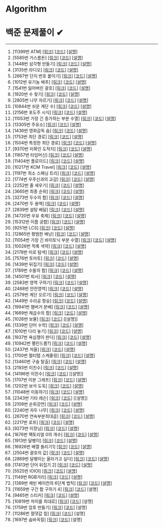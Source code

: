 # Algorithm
백준 문제풀이 ✔
======================


- - -
1.  [11399번 ATM] [[링크]](https://www.acmicpc.net/problem/11399)  [[코드]](https://github.com/jgyy4775/Algorithm/blob/main/code/11399.py) [[설명]](https://blog.naver.com/jgyy4775/222535895598)
2.  [5585번 거스름돈] [[링크]](https://www.acmicpc.net/problem/5585)  [[코드]](https://github.com/jgyy4775/Algorithm/blob/main/code/5585.py)  [[설명]](https://blog.naver.com/jgyy4775/222535911712)
3.  [1448번 삼각형 만들기] [[링크]](https://www.acmicpc.net/problem/1448)  [[코드]](https://github.com/jgyy4775/Algorithm/tree/main/code)  [[설명]](https://blog.naver.com/jgyy4775/222536041429)
4.  [3135번 라디오]  [[링크]](https://www.acmicpc.net/problem/3135)  [[코드]](https://github.com/jgyy4775/Algorithm/blob/main/code/3135.py)  [[설명]](https://blog.naver.com/jgyy4775/222536940311)
5.  [2667번 단지 번호 붙이기] [[링크]](https://www.acmicpc.net/problem/2667)  [[코드]](https://github.com/jgyy4775/Algorithm/blob/main/code/2667.py)  [[설명]](https://blog.naver.com/jgyy4775/222539159215)
6.  [1012번 유기농 배추] [[링크]](https://www.acmicpc.net/problem/1012)  [[코드]](https://github.com/jgyy4775/Algorithm/blob/main/code/1012.py)  [[설명]](https://blog.naver.com/jgyy4775/222539617471)
7.  [1541번 잃어버린 괄호] [[링크]](https://www.acmicpc.net/problem/1541)  [[코드]](https://github.com/jgyy4775/Algorithm/blob/main/code/1541.py)  [[설명]](https://blog.naver.com/jgyy4775/222541738965)
8.  [1920번 수 찾기] [[링크]](https://www.acmicpc.net/problem/1920)  [[코드]](https://github.com/jgyy4775/Algorithm/blob/main/code/1920.py)  [[설명]](https://blog.naver.com/jgyy4775/222543093003)
9.  [2805번 나무 자르기] [[링크]](https://www.acmicpc.net/problem/2805)  [[코드]](https://github.com/jgyy4775/Algorithm/blob/main/code/2805.py)  [[설명]](https://blog.naver.com/jgyy4775/222543169715)
10.  [10844번 쉬운 계단 수] [[링크]](https://www.acmicpc.net/problem/10844)  [[코드]](https://github.com/jgyy4775/Algorithm/blob/main/code/10844.py)  [[설명]](https://blog.naver.com/jgyy4775/222544321740)
11.  [2156번 포도주 시식] [[링크]](https://www.acmicpc.net/problem/2156)  [[코드]](https://github.com/jgyy4775/Algorithm/blob/main/code/2156.py)  [[설명]](https://blog.naver.com/jgyy4775/222545227752)
12.  [11053번 가장 긴 증가하는 부분 수열] [[링크]](https://www.acmicpc.net/problem/11053)  [[코드]](https://github.com/jgyy4775/Algorithm/blob/main/code/11053.py)  [[설명]](https://blog.naver.com/jgyy4775/222545285511)
13.  [13305번 주유소] [[링크]](https://www.acmicpc.net/problem/13305)  [[코드]](https://github.com/jgyy4775/Algorithm/blob/main/code/13305.py)  [[설명]](https://blog.naver.com/jgyy4775/222546979340)
14.  [1436번 영화감독 숌] [[링크]](https://www.acmicpc.net/problem/1436)  [[코드]](https://github.com/jgyy4775/Algorithm/blob/main/code/1436.py)  [[설명]](https://blog.naver.com/jgyy4775/222548037031)
15.  [1753번 최단 경로] [[링크]](https://www.acmicpc.net/problem/1753)  [[코드]](https://github.com/jgyy4775/Algorithm/blob/main/code/1753.py)  [[설명]](https://blog.naver.com/jgyy4775/222551427268)
16.  [1504번 특정한 최단 경로] [[링크]](https://www.acmicpc.net/problem/1504)  [[코드]](https://github.com/jgyy4775/Algorithm/blob/main/code/1504.py)  [[설명]](https://blog.naver.com/jgyy4775/222554236355)
17.  [9370번 미확인 도착지] [[링크]](https://www.acmicpc.net/problem/9370)  [[코드]](https://github.com/jgyy4775/Algorithm/blob/main/code/9370.py)  [[설명]](https://blog.naver.com/jgyy4775/222554544879)
18.  [11657번 타임머신] [[링크]](https://www.acmicpc.net/problem/11657)  [[코드]](https://github.com/jgyy4775/Algorithm/blob/main/code/11657.py)  [[설명]](https://blog.naver.com/jgyy4775/222555289256)
19.  [11404번 플로이드] [[링크]](https://www.acmicpc.net/problem/11404)  [[코드]](https://github.com/jgyy4775/Algorithm/blob/main/code/11404.py)  [[설명]](https://blog.naver.com/jgyy4775/222555328095)
20.  [10217번 KCM Travel] [[링크]](https://www.acmicpc.net/problem/10217)  [[코드]](https://github.com/jgyy4775/Algorithm/blob/main/code/10217.py)  [[설명]](https://blog.naver.com/jgyy4775/222555788026)
21.  [1197번 최소 스패닝 트리] [[링크]](https://www.acmicpc.net/problem/1197)  [[코드]](https://github.com/jgyy4775/Algorithm/blob/main/code/1197.py)  [[설명]](https://blog.naver.com/jgyy4775/222557509150)
22.  [1774번 우주신과의 교감] [[링크]](https://www.acmicpc.net/problem/1774)  [[코드]](https://github.com/jgyy4775/Algorithm/blob/main/code/1174.py)  [[설명]](https://blog.naver.com/jgyy4775/222557774551)
23.  [2252번 줄 세우기] [[링크]](https://www.acmicpc.net/problem/2252)  [[코드]](https://github.com/jgyy4775/Algorithm/blob/main/code/2252.py)  [[설명]](https://blog.naver.com/jgyy4775/222557819537)
24.  [3665번 최종 순위] [[링크]](https://www.acmicpc.net/problem/3665)  [[코드]](https://github.com/jgyy4775/Algorithm/blob/main/code/3665.py)  [[설명]](https://blog.naver.com/jgyy4775/222558434495)
25.  [3273번 두수의 합]  [[링크]](https://www.acmicpc.net/problem/3273)  [[코드]](https://github.com/jgyy4775/Algorithm/blob/main/code/3273.py)  [[설명]](https://blog.naver.com/jgyy4775/222558697139)
26.  [2470번 두 용액] [[링크]](https://www.acmicpc.net/problem/2470)  [[코드]](https://github.com/jgyy4775/Algorithm/blob/main/code/2470.py)  [[설명]](https://blog.naver.com/jgyy4775/222558766309)
27.  [2839번 설탕 배달] [[링크]](https://www.acmicpc.net/problem/2839)  [[코드]](https://github.com/jgyy4775/Algorithm/blob/main/code/2839.py)  [[설명]](https://blog.naver.com/jgyy4775/222559671671)
28.  [14720번 우유 축제] [[링크]](https://www.acmicpc.net/problem/14720)  [[코드]](https://github.com/jgyy4775/Algorithm/blob/main/code/14720.py)  [[설명]](https://blog.naver.com/jgyy4775/222560371669)
29.  [15312번 이름 궁합] [[링크]](https://www.acmicpc.net/problem/15312)  [[코드]](https://github.com/jgyy4775/Algorithm/blob/main/code/15312.py)  [[설명]](https://blog.naver.com/jgyy4775/222560563281)
30.  [9251번 LCS] [[링크]](https://www.acmicpc.net/problem/9251)  [[코드]](https://github.com/jgyy4775/Algorithm/blob/main/code/9251.py)  [[설명]](https://blog.naver.com/jgyy4775/222561302324)
31.  [12865번 평범한 배낭] [[링크]](https://www.acmicpc.net/problem/12865)  [[코드]](https://github.com/jgyy4775/Algorithm/blob/main/code/12865.py)  [[설명]](https://blog.naver.com/jgyy4775/222561995801)
32.  [11054번 가장 긴 바이토닉 부분 수열] [[링크]](https://www.acmicpc.net/problem/11054)  [[코드]](https://github.com/jgyy4775/Algorithm/blob/main/code/11054.py)  [[설명]](https://blog.naver.com/jgyy4775/222562185781)
33.  [10026번 적록 색약] [[링크]](https://www.acmicpc.net/problem/10026)  [[코드]](https://github.com/jgyy4775/Algorithm/blob/main/code/10026.py)  [[설명]](https://blog.naver.com/jgyy4775/222562410449)
34.  [2178번 미로 탐색]  [[링크]](https://www.acmicpc.net/problem/2178)  [[코드]](https://github.com/jgyy4775/Algorithm/blob/main/code/2178.py)  [[설명]](https://blog.naver.com/jgyy4775/222563262440)
35.  [7576번 토마토]  [[링크]](https://www.acmicpc.net/problem/7576)  [[코드]](https://github.com/jgyy4775/Algorithm/blob/main/code/7576.py)  [[설명]](https://blog.naver.com/jgyy4775/222563474220)
36.  [1439번 뒤집기]  [[링크]](https://www.acmicpc.net/problem/1439)  [[코드]](https://github.com/jgyy4775/Algorithm/blob/main/code/1439.py)  [[설명]](https://blog.naver.com/jgyy4775/222564144575)
37.  [1789번 수들의 합]  [[링크]](https://www.acmicpc.net/problem/1789)  [[코드]](https://github.com/jgyy4775/Algorithm/blob/main/code/1789.py)  [[설명]](https://blog.naver.com/jgyy4775/222564191903)
38.  [14501번 퇴사]  [[링크]](https://www.acmicpc.net/problem/14501)  [[코드]](https://github.com/jgyy4775/Algorithm/blob/main/code/14501.py)  [[설명]](https://blog.naver.com/jgyy4775/222564458273)
39.  [2583번 영역 구하기]  [[링크]](https://www.acmicpc.net/problem/2583)  [[코드]](https://github.com/jgyy4775/Algorithm/blob/main/code/2583.py)  [[설명]](https://blog.naver.com/jgyy4775/222565176838)
40.  [2468번 안전영역]  [[링크]](https://www.acmicpc.net/problem/2468)  [[코드]](https://github.com/jgyy4775/Algorithm/blob/main/code/2468.py)  [[설명]](https://blog.naver.com/jgyy4775/222565285758)
41.  [2579번 계단 오르기]  [[링크]](https://www.acmicpc.net/problem/2579)  [[코드]](https://github.com/jgyy4775/Algorithm/blob/main/code/2579.py)  [[설명]](https://blog.naver.com/jgyy4775/222565456840)
42.  [1449번 수리공 항승]  [[링크]](https://www.acmicpc.net/problem/1449)  [[코드]](https://github.com/jgyy4775/Algorithm/blob/main/code/1449.py)  [[설명]](https://blog.naver.com/jgyy4775/222566187398)
43.  [19941번 햄버거 분배]  [[링크]](https://www.acmicpc.net/problem/19941)  [[코드]](https://github.com/jgyy4775/Algorithm/blob/main/code/19941.py)  [[설명]](https://blog.naver.com/jgyy4775/222566241988)
44.  [1669번 제곱수의 합]  [[링크]](https://www.acmicpc.net/problem/1669)  [[코드]](https://github.com/jgyy4775/Algorithm/blob/main/code/1669.py)  [[설명]](https://blog.naver.com/jgyy4775/222566417802)
45.  [1026번 보물]  [[링크]](https://www.acmicpc.net/problem/1026)  [[코드]](https://github.com/jgyy4775/Algorithm/blob/main/code/1026.py)  [[설명]]
46.  [1339번 단어 수학]  [[링크]](https://www.acmicpc.net/problem/1339)  [[코드]](https://github.com/jgyy4775/Algorithm/blob/main/code/1339.py)  [[설명]](https://blog.naver.com/jgyy4775/222567830939)
47.  [1010번 다리 놓기]  [[링크]](https://www.acmicpc.net/problem/1010)  [[코드]](https://github.com/jgyy4775/Algorithm/blob/main/code/1010.py)  [[설명]](https://blog.naver.com/jgyy4775/222567995736)
48.  [1937번 욕심쟁이 판다]  [[링크]](https://www.acmicpc.net/problem/1937)  [[코드]](https://github.com/jgyy4775/Algorithm/blob/main/code/1937.py)  [[설명]](https://blog.naver.com/jgyy4775/222568968494)
49.  [10942번 팰린드롬?]  [[링크]](https://www.acmicpc.net/problem/10942)  [[코드]](https://github.com/jgyy4775/Algorithm/blob/main/code/10942.py)  [[설명]](https://blog.naver.com/jgyy4775/222569235626)
50.  [2437번 저울]  [[링크]](https://www.acmicpc.net/problem/2437)  [[코드]](https://github.com/jgyy4775/Algorithm/blob/main/code/2437.py)  [[설명]](https://blog.naver.com/jgyy4775/222569977680)
51.  [1700번 멀티탭 스케줄링]  [[링크]](https://www.acmicpc.net/problem/1700)  [[코드]](https://github.com/jgyy4775/Algorithm/blob/main/code/1700.py)  [[설명]](https://blog.naver.com/jgyy4775/222570223571)
52.  [13460번 구슬 탈출]  [[링크]](https://www.acmicpc.net/problem/13460)  [[코드]](https://github.com/jgyy4775/Algorithm/blob/main/code/13460.py)  [[설명]](https://blog.naver.com/jgyy4775/222571300030)
53.  [2193번 이친수]  [[링크]](https://www.acmicpc.net/problem/2193)  [[코드]](https://github.com/jgyy4775/Algorithm/blob/main/code/2193.py)  [[설명]](https://blog.naver.com/jgyy4775/222571339737)
54.  [14196번 이친수]  [[링크]](https://www.acmicpc.net/problem/14196)  [[코드]](https://github.com/jgyy4775/Algorithm/blob/main/code/14196.py)  [[설명]]
55.  [1707번 이분 그래프]  [[링크]](https://www.acmicpc.net/problem/1707)  [[코드]](https://github.com/jgyy4775/Algorithm/blob/main/code/1707.py)  [[설명]](https://blog.naver.com/jgyy4775/222572125945)
56.  [1202번 보석 도둑]  [[링크]](https://www.acmicpc.net/problem/1202)  [[코드]](https://github.com/jgyy4775/Algorithm/blob/main/code/1202.py)  [[설명]](https://blog.naver.com/jgyy4775/222572432966)
57.  [11048번 이동하기]  [[링크]](https://www.acmicpc.net/problem/11048)  [[코드]](https://github.com/jgyy4775/Algorithm/blob/main/code/11048.py)  [[설명]](https://blog.naver.com/jgyy4775/222574609103)
58.  [2343번 기타 레슨]  [[링크]](https://www.acmicpc.net/problem/2343)  [[코드]](https://github.com/jgyy4775/Algorithm/blob/main/code/2343.py)  [[설명]]
59.  [2109번 순회강연]  [[링크]](https://www.acmicpc.net/problem/2109)  [[코드]](https://github.com/jgyy4775/Algorithm/blob/main/code/2109.py)  [[설명]](https://blog.naver.com/jgyy4775/222575572404)
60.  [2240번 자두 나무]  [[링크]](https://www.acmicpc.net/problem/2240)  [[코드]](https://github.com/jgyy4775/Algorithm/blob/main/code/2240.py)  [[설명]](https://blog.naver.com/jgyy4775/222575863789)
61.  [2670번 연속부분최대곱]  [[링크]](https://www.acmicpc.net/problem/2670)  [[코드]](https://github.com/jgyy4775/Algorithm/blob/main/code/2670.py)  [[설명]](https://blog.naver.com/jgyy4775/222576862437)
62.  [2217번 로프]  [[링크]](https://www.acmicpc.net/problem/2217)  [[코드]](https://github.com/jgyy4775/Algorithm/blob/main/code/2217.py)  [[설명]](https://blog.naver.com/jgyy4775/222577729308)
63.  [9273번 이장님]  [[링크]](https://www.acmicpc.net/problem/9237)  [[코드]](https://github.com/jgyy4775/Algorithm/blob/main/code/9273.py)  [[설명]](https://blog.naver.com/jgyy4775/222586950004)
64.  [1676번 팩토리얼 0의 개수]  [[링크]](https://www.acmicpc.net/problem/1676)  [[코드]](https://github.com/jgyy4775/Algorithm/blob/main/code/1676.py)  [[설명]](https://blog.naver.com/jgyy4775/222674384625)
65.  [1913번 달팽이]  [[링크]](https://www.acmicpc.net/problem/1913)  [[코드]](https://github.com/jgyy4775/Algorithm/blob/main/code/1913.py)  [[설명]](https://blog.naver.com/jgyy4775/222675574628)
66.  [16926번 배열 돌리기1]  [[링크]](https://www.acmicpc.net/problem/16926)  [[코드]](https://github.com/jgyy4775/Algorithm/blob/main/code/16926.py)  [[설명]](https://blog.naver.com/jgyy4775/222676425931)
67.  [2504번 괄호의 값]  [[링크]](https://www.acmicpc.net/problem/2504)  [[코드]](https://github.com/jgyy4775/Algorithm/blob/main/code/2504.py)  [[설명]](https://blog.naver.com/jgyy4775/222678896979)
68.  [2869번 달팽이는 올라가고 싶다]  [[링크]](https://www.acmicpc.net/problem/2869)  [[코드]](https://github.com/jgyy4775/Algorithm/blob/main/code/2869.py)  [[설명]](https://blog.naver.com/jgyy4775/222682751070)
69.  [17413번 단어 뒤집기 2]  [[링크]](https://www.acmicpc.net/problem/17413)  [[코드]](https://github.com/jgyy4775/Algorithm/blob/main/code/17413.py)  [[설명]](https://blog.naver.com/jgyy4775/222685090150)
70.  [5525번 IOIOI]  [[링크]](https://www.acmicpc.net/problem/5525)  [[코드]](https://github.com/jgyy4775/Algorithm/blob/main/code/5525.py)  [[설명]](https://blog.naver.com/jgyy4775/222685147367)
71.  [1149번 RGB거리]  [[링크]](https://www.acmicpc.net/problem/1149)  [[코드]](https://github.com/jgyy4775/Algorithm/blob/main/code/1149.py)  [[설명]](https://blog.naver.com/jgyy4775/222686152530)
72.  [1389번 케빈 베이컨의 6단계 법칙]  [[링크]](https://www.acmicpc.net/problem/1389)  [[코드]](https://github.com/jgyy4775/Algorithm/blob/main/code/1389.py)  [[설명]](https://blog.naver.com/jgyy4775/222687010461)
73.  [11659번 구간 합 구하기 4]  [[링크]](https://www.acmicpc.net/problem/11659)  [[코드]](https://github.com/jgyy4775/Algorithm/blob/main/code/11659.py)  [설명]
74.  [9465번 스티커]  [[링크]](https://www.acmicpc.net/problem/9465)  [[코드]](https://github.com/jgyy4775/Algorithm/blob/main/code/9465.py)  [[설명]](https://blog.naver.com/jgyy4775/222694318391)
75.  [10819번 차이를 최대로]  [[링크]](https://www.acmicpc.net/problem/10819)  [[코드]](https://github.com/jgyy4775/Algorithm/blob/main/code/10819.py)  [설명]
76.  [1759번 암호 만들기]  [[링크]](https://www.acmicpc.net/problem/1759)  [[코드]](https://github.com/jgyy4775/Algorithm/blob/main/code/1759.py)  [설명]
77.  [11286번 절댓값 힙]  [[링크]](https://www.acmicpc.net/submit/11286)  [[코드]](https://github.com/jgyy4775/Algorithm/blob/main/code/11286.py)  [설명]
78.  [1697번 숨바꼭질]  [[링크]](https://www.acmicpc.net/problem/1697)  [[코드]](https://github.com/jgyy4775/Algorithm/blob/main/code/1697.py)  [설명]
